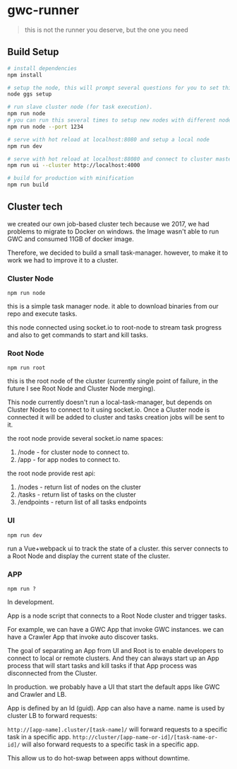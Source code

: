 # gwc-runner

> this is not the runner you deserve, but the one you need

## Build Setup

``` bash
# install dependencies
npm install

# setup the node, this will prompt several questions for you to set things up
node ggs setup

# run slave cluster node (for task execution).
npm run node
# you can run this several times to setup new nodes with different nodes
npm run node --port 1234

# serve with hot reload at localhost:8080 and setup a local node
npm run dev

# serve with hot reload at localhost:88080 and connect to cluster master node
npm run ui --cluster http://localhost:4000

# build for production with minification
npm run build

```

## Cluster tech

we created our own job-based cluster tech because we 2017, we had problems to migrate to Docker on windows.
the Image wasn't able to run GWC and consumed 11GB of docker image.

Therefore, we decided to build a small task-manager. however, to make it to work we had to improve it to a cluster.

### Cluster Node

```npm run node```

this is a simple task manager node. it able to download binaries from our repo and execute tasks.

this node connected using socket.io to root-node to stream task progress and also to get commands to start and kill tasks.

### Root Node

```npm run root```

this is the root node of the cluster (currently single point of failure, in the future I see Root Node and Cluster Node merging).

This node currently doesn't run a local-task-manager, but depends on Cluster Nodes to connect to it using socket.io. Once a Cluster node is connected it will be added to cluster and tasks creation jobs will be sent to it.

the root node provide several socket.io name spaces:
1) /node - for cluster node to connect to.
2) /app - for app nodes to connect to.

the root node provide rest api:
1) /nodes - return list of nodes on the cluster
2) /tasks - return list of tasks on the cluster
3) /endpoints - return list of all tasks endpoints

### UI

```npm run dev```

run a Vue+webpack ui to track the state of a cluster.
this server connects to a Root Node and display the current state of the cluster.

### APP

```npm run ?```

In development.

App is a node script that connects to a Root Node cluster and trigger tasks.

For example, we can have a GWC App that invoke GWC instances.
we can have a Crawler App that invoke auto discover tasks.

The goal of separating an App from UI and Root is to enable developers to connect to local or remote clusters. And they can always start up an App process that will start tasks and kill tasks if that App process was disconnected from the Cluster.

In production. we probably have a UI that start the default apps like GWC and Crawler and LB.

App is defined by an Id (guid). App can also have a name. name is used by cluster LB to forward requests:

```http://[app-name].cluster/[task-name]/``` will forward requests to a specific task in a specific app.
```http://cluster/[app-name-or-id]/[task-name-or-id]/``` will also forward requests to a specific task in a specific app.

This allow us to do hot-swap between apps without downtime.
